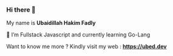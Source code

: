 ### Hi there 👋
My name is **Ubaidillah Hakim Fadly**

🌱 I’m Fullstack Javascript and currently learning Go-Lang


Want to know me more ? 
Kindly visit my web : **https://ubed.dev**

<!--
**ubaidillahhf/ubaidillahhf** is a ✨ _special_ ✨ repository because its `README.md` (this file) appears on your GitHub profile.

Here are some ideas to get you started:

- 🔭 I’m currently working on ...
- 🌱 I’m currently learning ...
- 👯 I’m looking to collaborate on ...
- 🤔 I’m looking for help with ...
- 💬 Ask me about ...
- 📫 How to reach me: ...
- 😄 Pronouns: ...
- ⚡ Fun fact: ...
-->
